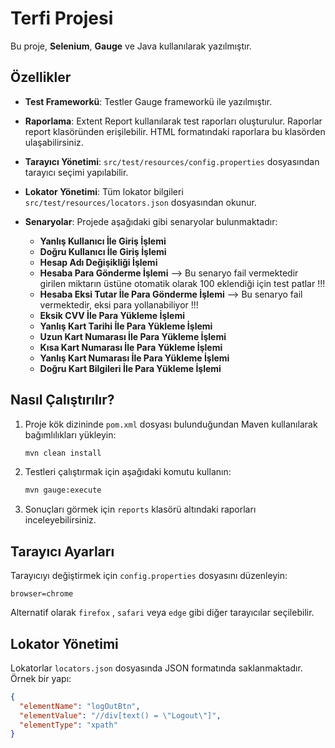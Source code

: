 # Terfi Projesi

Bu proje, **Selenium**, **Gauge** ve Java kullanılarak yazılmıştır.

## Özellikler

- **Test Frameworkü**: Testler Gauge frameworkü ile yazılmıştır.
- **Raporlama**: Extent Report kullanılarak test raporları oluşturulur. Raporlar report klasöründen erişilebilir. HTML formatındaki raporlara bu klasörden ulaşabilirsiniz.
- **Tarayıcı Yönetimi**: `src/test/resources/config.properties` dosyasından tarayıcı seçimi yapılabilir.
- **Lokator Yönetimi**: Tüm lokator bilgileri `src/test/resources/locators.json` dosyasından okunur.
- **Senaryolar**: Projede aşağıdaki gibi senaryolar bulunmaktadır:

    - **Yanlış Kullanıcı İle Giriş İşlemi**
    - **Doğru Kullanıcı İle Giriş İşlemi**
    - **Hesap Adı Değişikliği İşlemi**
    - **Hesaba Para Gönderme İşlemi** --> Bu senaryo fail vermektedir girilen miktarın üstüne otomatik olarak 100 eklendiği için test patlar !!!
    - **Hesaba Eksi Tutar İle Para Gönderme İşlemi** --> Bu senaryo fail vermektedir, eksi para yollanabiliyor !!!
    - **Eksik CVV İle Para Yükleme İşlemi**
    - **Yanlış Kart Tarihi İle Para Yükleme İşlemi**
    - **Uzun Kart Numarası İle Para Yükleme İşlemi**
    - **Kısa Kart Numarası İle Para Yükleme İşlemi**
    - **Yanlış Kart Numarası İle Para Yükleme İşlemi**
    - **Doğru Kart Bilgileri İle Para Yükleme İşlemi**


## Nasıl Çalıştırılır?

1. Proje kök dizininde `pom.xml` dosyası bulunduğundan Maven kullanılarak bağımlılıkları yükleyin:
   ```bash
   mvn clean install
   ```
2. Testleri çalıştırmak için aşağıdaki komutu kullanın:
   ```bash
   mvn gauge:execute
   ```
3. Sonuçları görmek için `reports` klasörü altındaki raporları inceleyebilirsiniz.

## Tarayıcı Ayarları

Tarayıcıyı değiştirmek için `config.properties` dosyasını düzenleyin:
```
browser=chrome
```
Alternatif olarak `firefox` , `safari` veya `edge` gibi diğer tarayıcılar seçilebilir.

## Lokator Yönetimi

Lokatorlar `locators.json` dosyasında JSON formatında saklanmaktadır. Örnek bir yapı:
```json
{
  "elementName": "logOutBtn",
  "elementValue": "//div[text() = \"Logout\"]",
  "elementType": "xpath"
}
```

